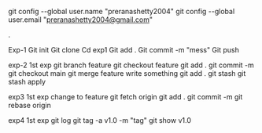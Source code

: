 git config --global user.name "preranashetty2004"
git config --global user.email "preranashetty2004@gmail.com"

.


Exp-1
Git init
Git clone
Cd exp1
Git add .
Git commit -m "mess"
Git push


exp-2
1st exp
git branch feature
git checkout feature
git add .
git commit -m
git checkout main
git merge feature
write something
git add .
git stash 
git stash apply

exp3
1st exp
change to feature
git fetch origin
git add .
git commit -m
git rebase origin


exp4
1st exp
git log
git tag -a v1.0 -m "tag"
git show v1.0

